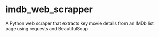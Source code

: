 # imdb_web_scrapper
 A Python web scraper that extracts key movie details from an IMDb list page using requests and BeautifulSoup
